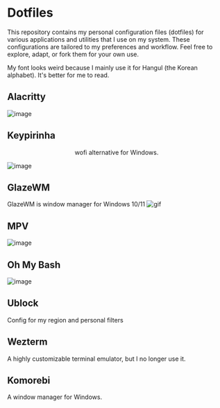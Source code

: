 # Dotfiles
This repository contains my personal configuration files (dotfiles) for various applications and utilities that I use on my system. These configurations are tailored to my preferences and workflow. Feel free to explore, adapt, or fork them for your own use.

My font looks weird because I mainly use it for Hangul (the Korean alphabet). It's better for me to read.


## Alacritty
![image](https://github.com/zvbt/dotfiles/assets/61088560/5d2745d2-fedd-4585-9eee-6a4af5e2fd2d)


## Keypirinha
<center>wofi alternative for Windows.</center>

![image](https://github.com/zvbt/dotfiles/assets/61088560/963eb30e-1725-482e-a38d-4eafdaa62319)


## GlazeWM
GlazeWM is window manager for Windows 10/11
![gif](https://github.com/zvbt/dotfiles/assets/61088560/3752fd18-59a1-49d9-94c0-c6d3d7ff901a)

## MPV
![image](https://github.com/zvbt/dotfiles/assets/61088560/29070ec2-ec20-4746-aa2d-f1b29dcd3069)

## Oh My Bash
![image](https://github.com/zvbt/dotfiles/assets/61088560/aabcd038-8f1b-4e89-9fe2-693171df78c1)


## Ublock
Config for my region and personal filters

## Wezterm
A highly customizable terminal emulator, but I no longer use it.

## Komorebi
A window manager for Windows.
